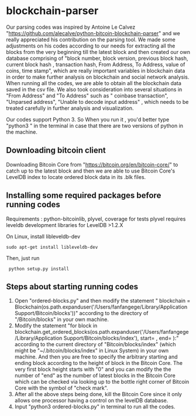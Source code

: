 # blockchain-parser
Our parsing codes was inspired by Antoine Le Calvez "https://github.com/alecalve/python-bitcoin-blockchain-parser" and we really appreciated his contribution on the parsing tool. We made some adjustments on his codes according to our needs for extracting all the blocks from the very beginning till the latest block and then created our own database comprising of  "block number, block version, previous block hash, current block hash , transaction hash, From Address,  To Address, value of coins, time stamp", which are really important variables in blockchain data in order to make further analysis on blockchain and social network analysis. When running all the codes, we are able to obtain all the blockchain data saved in the csv file. We also took consideration into several situations in "From Address" and "To Address" such as " coinbase transaction", "Unparsed address", "Unable to decode input address" , which needs to be treated carefully in further analysis and visualization.

Our codes support Python 3. So When you run it , you'd better type "python3 " in the terminal in case that there are two versions of python in the machine.

## Downloading bitcoin client
Downloading Bitcoin Core from "https://bitcoin.org/en/bitcoin-core/" to catch up to the latest block and then we are able to use Bitcoin Core's LevelDB index to locate ordered block data in its .blk files.

## Installing some required packages before running codes
Requirements : python-bitcoinlib, plyvel, coverage for tests
plyvel requires leveldb development libraries for LevelDB >1.2.X

On Linux, install libleveldb-dev

``sudo apt-get install libleveldb-dev``

Then, just run

``  python setup.py install   ``

## Steps about starting running codes
1. Open  "ordered-blocks.py" and then modify the statement " blockchain = Blockchain(os.path.expanduser('/Users/fanfangege/Library/Application Support/Bitcoin/blocks'))" according to the directory of "/Bitcoin/blocks" in your own machine.
2. Modify the statement "for block in blockchain.get_ordered_blocks(os.path.expanduser('/Users/fanfangege/Library/Application Support/Bitcoin/blocks/index'), start= , end= ):" according to the current directory of "Bitcoin/blocks/index" (which might be "~/.bitcoin/blocks/index" in Linux System) in your own machine. And then you are free to specify the arbitrary starting and ending block according to the height of block in the Bitcoin Core. The very first block height starts with "0" and you can modify the the number of "end" as the number of latest blocks in the Bitcoin Core which can be checked via looking up to the bottle right corner of Bitcoin Core with the symbol of "check mark".
3. After all the above steps being done, kill the Bitcoin Core since it only allows one processor having a control on the levelDB database.
4. Input "python3 ordered-blocks.py" in terminal to run all the codes.

